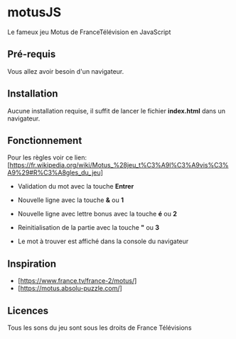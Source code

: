 # motusJS
Le fameux jeu Motus de FranceTélévision en JavaScript

## Pré-requis
Vous allez avoir besoin d'un navigateur.

## Installation
Aucune installation requise, il suffit de lancer le fichier **index.html** dans un navigateur.

## Fonctionnement
Pour les règles voir ce lien: [https://fr.wikipedia.org/wiki/Motus_%28jeu_t%C3%A9l%C3%A9vis%C3%A9%29#R%C3%A8gles_du_jeu]

* Validation du mot avec la touche **Entrer**
* Nouvelle ligne avec la touche **&** ou **1**
* Nouvelle ligne avec lettre bonus avec la touche **é** ou **2**
* Reinitialisation de la partie avec la touche **"** ou **3**

* Le mot à trouver est affiché dans la console du navigateur

## Inspiration
* [https://www.france.tv/france-2/motus/]
* [https://motus.absolu-puzzle.com/]

## Licences
Tous les sons du jeu sont sous les droits de France Télévisions
